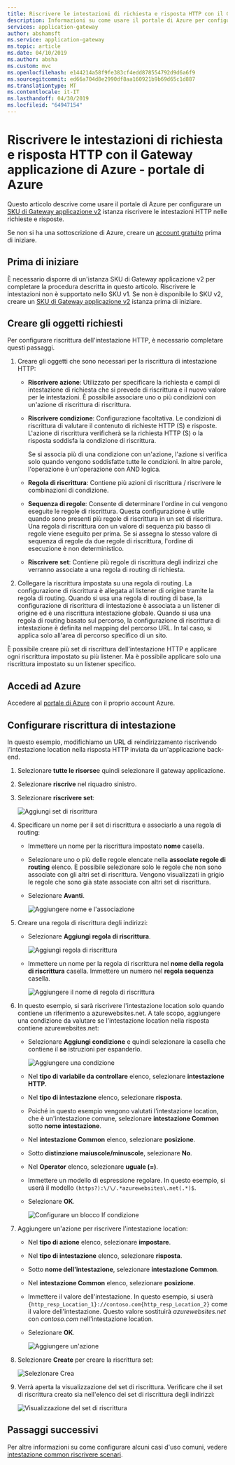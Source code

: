 ```yaml
---
title: Riscrivere le intestazioni di richiesta e risposta HTTP con il Gateway applicazione di Azure - portale di Azure | Microsoft Docs
description: Informazioni su come usare il portale di Azure per configurare un Gateway applicazione di Azure per riscrivere le intestazioni HTTP nelle richieste e risposte passa attraverso il gateway
services: application-gateway
author: abshamsft
ms.service: application-gateway
ms.topic: article
ms.date: 04/10/2019
ms.author: absha
ms.custom: mvc
ms.openlocfilehash: e144214a58f9fe383cf4edd878554792d9d6a6f9
ms.sourcegitcommit: ed66a704d8e2990df8aa160921b9b69d65c1d887
ms.translationtype: MT
ms.contentlocale: it-IT
ms.lasthandoff: 04/30/2019
ms.locfileid: "64947154"
---
```

# <a name="rewrite-http-request-and-response-headers-with-azure-application-gateway---azure-portal"></a>Riscrivere le intestazioni di richiesta e risposta HTTP con il Gateway applicazione di Azure - portale di Azure

Questo articolo descrive come usare il portale di Azure per configurare un [SKU di Gateway applicazione v2](<https://docs.microsoft.com/azure/application-gateway/application-gateway-autoscaling-zone-redundant>) istanza riscrivere le intestazioni HTTP nelle richieste e risposte.

Se non si ha una sottoscrizione di Azure, creare un [account gratuito](https://azure.microsoft.com/free/?WT.mc_id=A261C142F) prima di iniziare.

## <a name="before-you-begin"></a>Prima di iniziare

È necessario disporre di un'istanza SKU di Gateway applicazione v2 per completare la procedura descritta in questo articolo. Riscrivere le intestazioni non è supportato nello SKU v1. Se non è disponibile lo SKU v2, creare un [SKU di Gateway applicazione v2](https://docs.microsoft.com/azure/application-gateway/tutorial-autoscale-ps) istanza prima di iniziare.

## <a name="create-required-objects"></a>Creare gli oggetti richiesti

Per configurare riscrittura dell'intestazione HTTP, è necessario completare questi passaggi.

1. Creare gli oggetti che sono necessari per la riscrittura di intestazione HTTP:

   - **Riscrivere azione**: Utilizzato per specificare la richiesta e campi di intestazione di richiesta che si prevede di riscrittura e il nuovo valore per le intestazioni. È possibile associare uno o più condizioni con un'azione di riscrittura di riscrittura.

   - **Riscrivere condizione**: Configurazione facoltativa. Le condizioni di riscrittura di valutare il contenuto di richieste HTTP (S) e risposte. L'azione di riscrittura verificherà se la richiesta HTTP (S) o la risposta soddisfa la condizione di riscrittura.

     Se si associa più di una condizione con un'azione, l'azione si verifica solo quando vengono soddisfatte tutte le condizioni. In altre parole, l'operazione è un'operazione con AND logica.

   - **Regola di riscrittura**: Contiene più azioni di riscrittura / riscrivere le combinazioni di condizione.

   - **Sequenza di regole**: Consente di determinare l'ordine in cui vengono eseguite le regole di riscrittura. Questa configurazione è utile quando sono presenti più regole di riscrittura in un set di riscrittura. Una regola di riscrittura con un valore di sequenza più basso di regole viene eseguito per prima. Se si assegna lo stesso valore di sequenza di regole da due regole di riscrittura, l'ordine di esecuzione è non deterministico.

   - **Riscrivere set**: Contiene più regole di riscrittura degli indirizzi che verranno associate a una regola di routing di richiesta.

2. Collegare la riscrittura impostata su una regola di routing. La configurazione di riscrittura è allegata al listener di origine tramite la regola di routing. Quando si usa una regola di routing di base, la configurazione di riscrittura di intestazione è associata a un listener di origine ed è una riscrittura intestazione globale. Quando si usa una regola di routing basato sul percorso, la configurazione di riscrittura di intestazione è definita nel mapping del percorso URL. In tal caso, si applica solo all'area di percorso specifico di un sito.

È possibile creare più set di riscrittura dell'intestazione HTTP e applicare ogni riscrittura impostato su più listener. Ma è possibile applicare solo una riscrittura impostato su un listener specifico.

## <a name="sign-in-to-azure"></a>Accedi ad Azure

Accedere al [portale di Azure](https://portal.azure.com/) con il proprio account Azure.

## <a name="configure-header-rewrite"></a>Configurare riscrittura di intestazione

In questo esempio, modifichiamo un URL di reindirizzamento riscrivendo l'intestazione location nella risposta HTTP inviata da un'applicazione back-end.

1. Selezionare **tutte le risorse**e quindi selezionare il gateway applicazione.

2. Selezionare **riscrive** nel riquadro sinistro.

3. Selezionare **riscrivere set**:

   ![Aggiungi set di riscrittura](media/rewrite-http-headers-portal/add-rewrite-set.png)

4. Specificare un nome per il set di riscrittura e associarlo a una regola di routing:

   - Immettere un nome per la riscrittura impostato **nome** casella.
   - Selezionare uno o più delle regole elencate nella **associate regole di routing** elenco. È possibile selezionare solo le regole che non sono associate con gli altri set di riscrittura. Vengono visualizzati in grigio le regole che sono già state associate con altri set di riscrittura.
   - Selezionare **Avanti**.
   
     ![Aggiungere nome e l'associazione](media/rewrite-http-headers-portal/name-and-association.png)

5. Creare una regola di riscrittura degli indirizzi:

   - Selezionare **Aggiungi regola di riscrittura**.

     ![Aggiungi regola di riscrittura](media/rewrite-http-headers-portal/add-rewrite-rule.png)

   - Immettere un nome per la regola di riscrittura nel **nome della regola di riscrittura** casella. Immettere un numero nel **regola sequenza** casella.

     ![Aggiungere il nome di regola di riscrittura](media/rewrite-http-headers-portal/rule-name.png)

6. In questo esempio, si sarà riscrivere l'intestazione location solo quando contiene un riferimento a azurewebsites.net. A tale scopo, aggiungere una condizione da valutare se l'intestazione location nella risposta contiene azurewebsites.net:

   - Selezionare **Aggiungi condizione** e quindi selezionare la casella che contiene il **se** istruzioni per espanderlo.

     ![Aggiungere una condizione](media/rewrite-http-headers-portal/add-condition.png)

   - Nel **tipo di variabile da controllare** elenco, selezionare **intestazione HTTP**.

   - Nel **tipo di intestazione** elenco, selezionare **risposta**.

   - Poiché in questo esempio vengono valutati l'intestazione location, che è un'intestazione comune, selezionare **intestazione Common** sotto **nome intestazione**.

   - Nel **intestazione Common** elenco, selezionare **posizione**.

   - Sotto **distinzione maiuscole/minuscole**, selezionare **No**.

   - Nel **Operator** elenco, selezionare **uguale (=)**.

   - Immettere un modello di espressione regolare. In questo esempio, si userà il modello `(https?):\/\/.*azurewebsites\.net(.*)$`.

   - Selezionare **OK**.

     ![Configurare un blocco If condizione](media/rewrite-http-headers-portal/condition.png)

7. Aggiungere un'azione per riscrivere l'intestazione location:

   - Nel **tipo di azione** elenco, selezionare **impostare**.

   - Nel **tipo di intestazione** elenco, selezionare **risposta**.

   - Sotto **nome dell'intestazione**, selezionare **intestazione Common**.

   - Nel **intestazione Common** elenco, selezionare **posizione**.

   - Immettere il valore dell'intestazione. In questo esempio, si userà `{http_resp_Location_1}://contoso.com{http_resp_Location_2}` come il valore dell'intestazione. Questo valore sostituirà *azurewebsites.net* con *contoso.com* nell'intestazione location.

   - Selezionare **OK**.

     ![Aggiungere un'azione](media/rewrite-http-headers-portal/action.png)

8. Selezionare **Create** per creare la riscrittura set:

   ![Selezionare Crea](media/rewrite-http-headers-portal/create.png)

9. Verrà aperta la visualizzazione del set di riscrittura. Verificare che il set di riscrittura creato sia nell'elenco dei set di riscrittura degli indirizzi:

   ![Visualizzazione del set di riscrittura](media/rewrite-http-headers-portal/rewrite-set-list.png)

## <a name="next-steps"></a>Passaggi successivi

Per altre informazioni su come configurare alcuni casi d'uso comuni, vedere [intestazione common riscrivere scenari](https://docs.microsoft.com/azure/application-gateway/rewrite-http-headers).